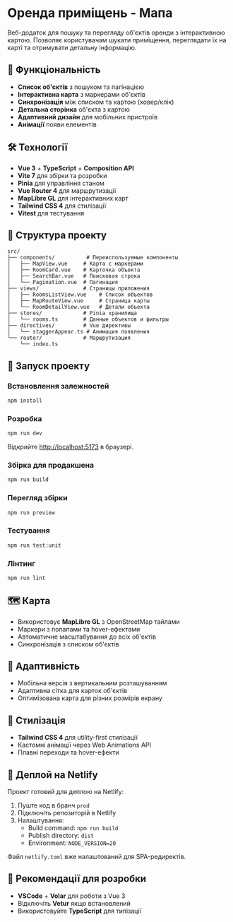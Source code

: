 # Оренда приміщень - Мапа

Веб-додаток для пошуку та перегляду об'єктів оренди з інтерактивною картою. Позволяє користувачам шукати приміщення, переглядати їх на карті та отримувати детальну інформацію.

## 🚀 Функціональність

- **Список об'єктів** з пошуком та пагінацією
- **Інтерактивна карта** з маркерами об'єктів
- **Синхронізація** між списком та картою (ховер/клік)
- **Детальна сторінка** об'єкта з картою
- **Адаптивний дизайн** для мобільних пристроїв
- **Анімації** появи елементів

## 🛠 Технології

- **Vue 3** + **TypeScript** + **Composition API**
- **Vite 7** для збірки та розробки
- **Pinia** для управління станом
- **Vue Router 4** для маршрутизації
- **MapLibre GL** для інтерактивних карт
- **Tailwind CSS 4** для стилізації
- **Vitest** для тестування

## 📁 Структура проекту

```
src/
├── components/          # Переиспользуемые компоненты
│   ├── MapView.vue     # Карта с маркерами
│   ├── RoomCard.vue    # Карточка объекта
│   ├── SearchBar.vue   # Поисковая строка
│   └── Pagination.vue  # Пагинация
├── views/              # Страницы приложения
│   ├── RoomsListView.vue    # Список объектов
│   ├── MapRouteView.vue     # Страница карты
│   └── RoomDetailView.vue   # Детали объекта
├── stores/             # Pinia хранилища
│   └── rooms.ts        # Данные объектов и фильтры
├── directives/         # Vue директивы
│   └── staggerAppear.ts # Анимация появления
└── router/             # Маршрутизация
    └── index.ts
```

## 🚀 Запуск проекту

### Встановлення залежностей

```sh
npm install
```

### Розробка

```sh
npm run dev
```

Відкрийте [http://localhost:5173](http://localhost:5173) в браузері.

### Збірка для продакшена

```sh
npm run build
```

### Перегляд збірки

```sh
npm run preview
```

### Тестування

```sh
npm run test:unit
```

### Лінтинг

```sh
npm run lint
```

## 🗺 Карта

- Використовує **MapLibre GL** з OpenStreetMap тайлами
- Маркери з попапами та hover-ефектами
- Автоматичне масштабування до всіх об'єктів
- Синхронізація з списком об'єктів

## 📱 Адаптивність

- Мобільна версія з вертикальним розташуванням
- Адаптивна сітка для карток об'єктів
- Оптимізована карта для різних розмірів екрану

## 🎨 Стилізація

- **Tailwind CSS 4** для utility-first стилізації
- Кастомні анімації через Web Animations API
- Плавні переходи та hover-ефекти

## 🚀 Деплой на Netlify

Проект готовий для деплою на Netlify:

1. Пуште код в бранч `prod`
2. Підключіть репозиторій в Netlify
3. Налаштування:
   - Build command: `npm run build`
   - Publish directory: `dist`
   - Environment: `NODE_VERSION=20`

Файл `netlify.toml` вже налаштований для SPA-редиректів.

## 📝 Рекомендації для розробки

- **VSCode** + **Volar** для роботи з Vue 3
- Відключіть **Vetur** якщо встановлений
- Використовуйте **TypeScript** для типізації
